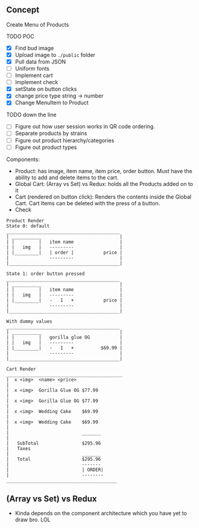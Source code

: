 ## Concept
Create Menu of Products 

TODO POC
- [x] Find bud image
- [x] Upload image to `./public` folder
- [x] Pull data from JSON
- [ ] Uniform fonts 
- [ ] Implement cart
- [ ] Implement check
- [x] setState on button clicks
- [x] change price type string -> number
- [x] Change MenuItem to Product

TODO down the line
- [ ] Figure out how user session works in QR code ordering. 
- [ ] Separate products by strains
- [ ] Figure out product hierarchy/categories
- [ ] Figure out product types

Components:
- Product: has image, item name, item price, order button. Must have the ability to add and delete items to the cart. 
- Global Cart: (Array vs Set) vs Redux: holds all the Products added on to it
- Cart (rendered on button click): Renders the contents inside the Global Cart. Cart Items can be deleted with the press of a button. 
- Check 

```
Product Render
State 0: default
__________________________________________ 
| ___________                             |
| |         |   item name                 |
| |   img   |   ---------                 |
| |_________|   | order |           price |
|               ---------                 |
|_________________________________________|

State 1: order button pressed
__________________________________________ 
| ___________                             |
| |         |   item name                 |
| |   img   |   ---------                 |
| |_________|   -   1   +           price |
|               ---------                 |
|_________________________________________|

With dummy values
__________________________________________ 
| ___________                             |
| |         |   gorilla glue OG           |
| |   img   |   ---------                 |
| |_________|   -   1   +          $69.99 |
|               ---------                 |
|_________________________________________|

Cart Render
___________________________________________
|  x <img>  <name> <price>  
|
|  x <img>  Gorilla Glue OG $77.99
|
|  x <img>  Gorilla Glue OG $77.99
|
|  x <img>  Wedding Cake    $69.99
|
|  x <img>  Wedding Cake    $69.99
|
|                           _______
|   
|   SubTotal                $295.96
|   Taxes
|                           _______
|   Total                   $295.96
|                           -------
|                           | ORDER|
|                           -------- 
_________________________________________
```
## (Array vs Set) vs Redux
- Kinda depends on the component architecture which you have yet to draw bro. LOL
